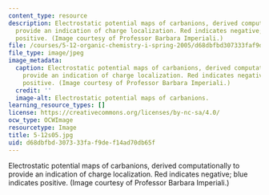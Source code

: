 ```yaml
---
content_type: resource
description: Electrostatic potential maps of carbanions, derived computationally to
  provide an indication of charge localization. Red indicates negative; blue indicates
  positive. (Image courtesy of Professor Barbara Imperiali.)
file: /courses/5-12-organic-chemistry-i-spring-2005/d68dbfbd307333faf9def14ad70db65f_5-12s05.jpg
file_type: image/jpeg
image_metadata:
  caption: Electrostatic potential maps of carbanions, derived computationally to
    provide an indication of charge localization. Red indicates negative; blue indicates
    positive. (Image courtesy of Professor Barbara Imperiali.)
  credit: ''
  image-alt: Electrostatic potential maps of carbanions.
learning_resource_types: []
license: https://creativecommons.org/licenses/by-nc-sa/4.0/
ocw_type: OCWImage
resourcetype: Image
title: 5-12s05.jpg
uid: d68dbfbd-3073-33fa-f9de-f14ad70db65f
---
```

Electrostatic potential maps of carbanions, derived computationally to provide an indication of charge localization. Red indicates negative; blue indicates positive. (Image courtesy of Professor Barbara Imperiali.)
